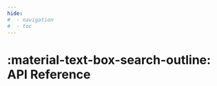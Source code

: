 ```yaml
---
hide:
#  - navigation
#  - toc
---
```


# :material-text-box-search-outline: **API** Reference

<div class="grid cards" markdown>


</div>
